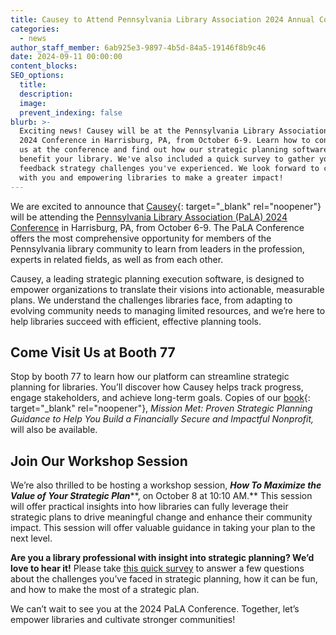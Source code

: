 ```yaml
---
title: Causey to Attend Pennsylvania Library Association 2024 Annual Conference
categories:
  - news
author_staff_member: 6ab925e3-9897-4b5d-84a5-19146f8b9c46
date: 2024-09-11 00:00:00
content_blocks:
SEO_options:
  title:
  description:
  image:
  prevent_indexing: false
blurb: >-
  Exciting news! Causey will be at the Pennsylvania Library Association (PaLA)
  2024 Conference in Harrisburg, PA, from October 6-9. Learn how to connect with
  us at the conference and find out how our strategic planning software can
  benefit your library. We've also included a quick survey to gather your
  feedback strategy challenges you've experienced. We look forward to connecting
  with you and empowering libraries to make a greater impact!
---
```

We are excited to announce that [Causey](www.causey.app){: target="_blank" rel="noopener"} will be attending the [Pennsylvania Library Association (PaLA) 2024 Conference](https://www.palibraries.org/page/2024ConferencePrelim) in Harrisburg, PA, from October 6-9. The PaLA Conference offers the most comprehensive opportunity for members of the Pennsylvania library community to learn from leaders in the profession, experts in related fields, as well as from each other.

Causey, a leading strategic planning execution software, is designed to empower organizations to translate their visions into actionable, measurable plans. We understand the challenges libraries face, from adapting to evolving community needs to managing limited resources, and we’re here to help libraries succeed with efficient, effective planning tools.

## Come Visit Us at Booth 77

Stop by booth 77 to learn how our platform can streamline strategic planning for libraries. You’ll discover how Causey helps track progress, engage stakeholders, and achieve long-term goals. Copies of our [book](https://www.missionmet.com/mission-met-proven-strategic-planning-guidance-to-help-you-build-a-financially-secure-and-impactful-nonprofit){: target="_blank" rel="noopener"}, *Mission Met: Proven Strategic Planning Guidance to Help You Build a Financially Secure and Impactful Nonprofit,* will also be available.

## Join Our Workshop Session

We’re also thrilled to be hosting a workshop session, ***How To Maximize the Value of Your Strategic Plan*****, on October 8 at 10:10 AM.** This session will offer practical insights into how libraries can fully leverage their strategic plans to drive meaningful change and enhance their community impact. This session will offer valuable guidance in taking your plan to the next level.

**Are you a library professional with insight into strategic planning? We’d love to hear it!** Please take [this quick survey](https://docs.google.com/forms/d/e/1FAIpQLSeMLNHtoXDBjj7gL72QWOI_Rlt2eeqSmqi-x2KQtwT6Lgsdyg/viewform) to answer a few questions about the challenges you’ve faced in strategic planning, how it can be fun, and how to make the most of a strategic plan.

We can’t wait to see you at the 2024 PaLA Conference. Together, let’s empower libraries and cultivate stronger communities!

&nbsp;